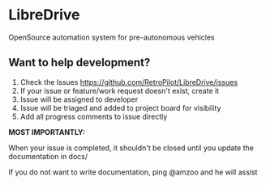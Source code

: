 # LibreDrive
OpenSource automation system for pre-autonomous vehicles


## Want to help development?

1. Check the Issues https://github.com/RetroPilot/LibreDrive/issues
2. If your issue or feature/work request doesn't exist, create it
3. Issue will be assigned to developer
4. Issue will be triaged and added to project board for visibility
5. Add all progress comments to issue directly

**MOST IMPORTANTLY:**

When your issue is completed, it shouldn't be closed until you update the documentation in docs/

If you do not want to write documentation, ping @amzoo and he will assist
